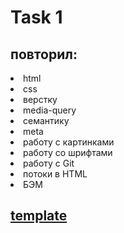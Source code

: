 # Task 1
## повторил: 
<li> html
<li> css
<li> верстку
<li> media-query
<li> семантику
<li> meta
<li> работу  с картинками
<li> работу со шрифтами
<li> работу  с Git
<li> потоки в HTML
<li> БЭМ
 
 
## [template](https://sovanmarat.github.io/JS-Front-end-Lab/pdp/template/)
